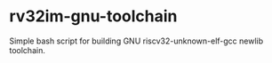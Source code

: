 # rv32im-gnu-toolchain
Simple bash script for building GNU riscv32-unknown-elf-gcc newlib toolchain.
